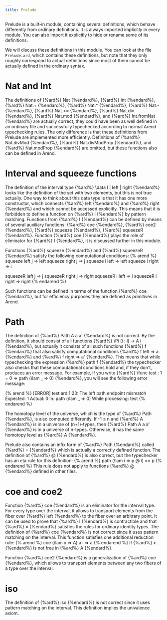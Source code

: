 ```yaml
---
title: Prelude
---
```


Prelude is a built-in module, containing several definitions, which behave differently from ordinary definitions.
It is always imported implicitly in every module.
You can also import it explicitly to hide or rename some of its definitions.

We will discuss these definitions in this module.
You can look at the file `Prelude.ard`, which contains these definitions, but note that they only roughly correspond
to actual definitions since most of them cannot be actually defined in the ordinary syntax.

# Nat and Int

The definitions of {%ard%} Nat {%endard%}, {%ard%} Int {%endard%}, {%ard%} Nat.+ {%endard%}, {%ard%} Nat.* {%endard%}, {%ard%} Nat.- {%endard%}, {%ard%} Nat.<= {%endard%}, {%ard%} Nat.div {%endard%}, {%ard%} Nat.mod {%endard%}, and {%ard%} Int.fromNat {%endard%} are actually correct,
they could have been as well defined in an ordinary file and successfully typechecked according to normal Arend typechecking rules.
The only difference is that these definitions from Prelude are implemented more efficiently.
Definitions of {%ard%} Nat.divMod {%endard%}, {%ard%} Nat.divModProp {%endard%}, and {%ard%} Nat.modProp {%endard%} are omitted, but these functions also can be defined in Arend.

# Interval and squeeze functions

The definition of the interval type {%ard%} \data I | left | right {%endard%} looks like the definition of the set with two
elements, but this is not true actually. 
One way to think about this data type is that it has one more constructor, which connects {%ard%} left {%endard%} and 
{%ard%} right {%endard%} and which cannot be accessed explicitly. This means that it is forbidden to define a function 
on {%ard%} I {%endard%} by pattern matching. Functions from {%ard%} I {%endard%} can be defined by means of several auxiliary functions:
{%ard%} coe {%endard%}, {%ard%} coe2 {%endard%}, {%ard%} squeeze {%endard%}, {%ard%} squeezeR {%endard%}. Function {%ard%} coe {%endard%} plays the role of eliminator for {%ard%} I {%endard%}, it is discussed
further in this module. 

Functions {%ard%} squeeze {%endard%} and {%ard%} squeezeR {%endard%} satisfy the following computational conditions:
{% arend %}
squeeze left j => left
squeeze right j => j
squeeze i left => left
squeeze i right => i

squeezeR left j => j
squeezeR right j => right
squeezeR i left => i
squeezeR i right => right
{% endarend %}

Such functions can be defined in terms of the function {%ard%} coe {%endard%},
but for efficiency purposes they are defined as primitives in Arend.

# Path

The definition of {%ard%} Path A a a' {%endard%} is not correct.
By the definition, it should consist of all functions {%ard%} \Pi (i : I) -> A i {%endard%}, but actually it consists of all such
functions {%ard%} f {%endard%} that also satisfy computational conditions {%ard%} f left => a {%endard%} and {%ard%} f right => a' {%endard%}.
This means that while typechecking the expression {%ard%} path f {%endard%} the typechecker also checks that these computational conditions hold and, if they don't, produces an error message.
For example, if you write {%ard%} \func test : 1 = 0 => path (\lam _ => 0) {%endard%}, you will see the following error message:

{% arend %}
[ERROR] test.ard:1:23: The left path endpoint mismatch
  Expected: 1
    Actual: 0
  In: path (\lam _ => 0)
  While processing: test
{% endarend %}

The homotopy level of the universe, which is the type of {%ard%} Path {%endard%}, is also computed differently. If -1 ≤ n and
{%ard%} A {%endard%} is in a universe of (n+1)-types, then {%ard%} Path A a a' {%endard%} is in a universe of n-types. Otherwise, it has the same
homotopy level as {%ard%} A {%endard%}.

Prelude also contains an infix form of {%ard%} Path {%endard%} called {%ard%} = {%endard%} which is actually a correctly defined function.
The definition of {%ard%} @ {%endard%} is also correct, but the typechecker has an eta rule for this definition:
{% arend %}
path (\lam i => p @ i) == p
{% endarend %}
This rule does not apply to functions {%ard%} @ {%endard%} defined in other files.

# coe and coe2

Function {%ard%} coe {%endard%} is an eliminator for the interval type.
For every type over the interval, it allows to transport elements from the fiber over {%ard%} left {%endard%} to the fiber over an
arbitrary point.
It can be used to prove that {%ard%} I {%endard%} is contractible and that {%ard%} = {%endard%} satisfies the rules for
ordinary identity types.
The definition of {%ard%} coe {%endard%} is not correct since it uses pattern matching on the interval.
This function satisfies one additional reduction rule:
{% arend %}
coe (\lam x => A) a i => a
{% endarend %}
if {%ard%} x {%endard%} is not free in {%ard%} A {%endard%}.

Function {%ard%} coe2 {%endard%} is a generalization of {%ard%} coe {%endard%}, which allows to transport elements between any two fibers of a type
over the interval.

# iso

The definition of {%ard%} iso {%endard%} is not correct since it uses pattern matching on the interval.
This definition implies the univalence axiom.
